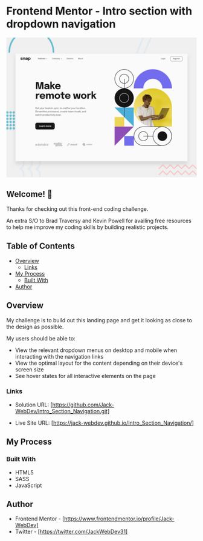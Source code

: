 # Frontend Mentor - Intro section with dropdown navigation

![Design preview for the Advice generator app coding challenge](design/desktop-preview.jpg)

## Welcome! 👋

Thanks for checking out this front-end coding challenge.

An extra S/O to Brad Traversy and Kevin Powell for availing free resources to help me improve my coding skills by building realistic projects.

## Table of Contents

- [Overview](#overview)
  - [Links](#links)
- [My Process](#my-process)
  - [Built With](#built-with)
- [Author](#author)

## Overview

My challenge is to build out this landing page and get it looking as close to the design as possible.

My users should be able to: 

- View the relevant dropdown menus on desktop and mobile when interacting with the navigation links
- View the optimal layout for the content depending on their device's screen size
- See hover states for all interactive elements on the page

### Links

- Solution URL: [https://github.com/Jack-WebDev/Intro_Section_Navigation.git]

- Live Site URL: [https://jack-webdev.github.io/Intro_Section_Navigation/]

## My Process

### Built With

- HTML5
- SASS
- JavaScript

## Author

- Frontend Mentor - [https://www.frontendmentor.io/profile/Jack-WebDev]
- Twitter - [https://twitter.com/JackWebDev31]